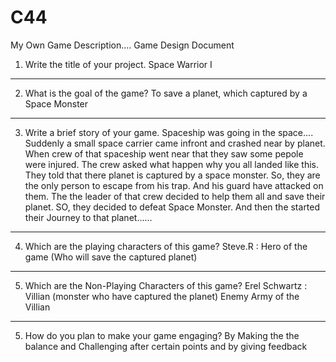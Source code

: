 # C44
My Own Game Description....
Game Design Document
1. Write the title of your project.
Space Warrior I
----------------------------------------------------------------
2. What is the goal of the game?
To save a planet, which captured by a Space Monster
----------------------------------------------------------------
3. Write a brief story of your game.
Spaceship was going in the space.... Suddenly a small space carrier came infront and crashed near by planet. When crew of that spaceship went near that they saw some pepole were injured. The crew asked what happen why you all landed like this. They told that there planet is captured by a space monster. So, they are the only person to escape from his trap. And his guard have attacked on them. The the leader of that crew decided to help them all and save their planet. SO, they decided to defeat Space Monster. And then the started their Journey to that planet......
----------------------------------------------------------------
4. Which are the playing characters of this game?
Steve.R : Hero of the game (Who will save the captured planet)
----------------------------------------------------------------
5. Which are the Non-Playing Characters of this game?
Erel Schwartz : Villian (monster who have captured the planet) Enemy Army of the Villian
----------------------------------------------------------------
5. How do you plan to make your game engaging?
By Making the the balance and Challenging after certain points and by giving feedback
